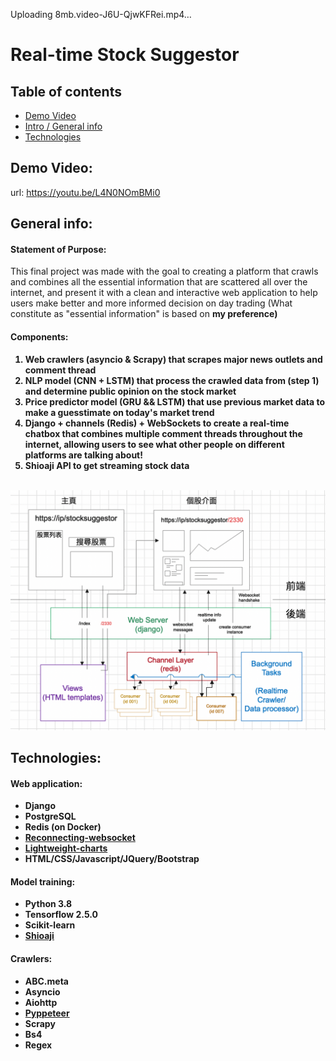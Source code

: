 

Uploading 8mb.video-J6U-QjwKFRei.mp4…

# Real-time Stock Suggestor 

## Table of contents
* [Demo Video](#demo-video)
* [Intro / General info](#general-info)
* [Technologies](#technologies)

## Demo Video:
url: https://youtu.be/L4N0NOmBMi0

## General info: 
#### Statement of Purpose:</b><br>
This final project was made with the goal to creating a platform that crawls and combines all the essential information that are scattered all over the internet, and present it with a clean and interactive web application to help users make better and more informed decision on day trading (What constitute as "essential information" is based on <b>my<b> preference)
<br>
#### Components: <br>
1. Web crawlers (asyncio & Scrapy) that scrapes major news outlets and comment thread <br>
2. NLP model (CNN + LSTM) that process the crawled data from (step 1) and determine public opinion on the stock market <br>
3. Price predictor model (GRU && LSTM) that use previous market data to make a guesstimate on today's market trend <br>
4. Django + channels (Redis) + WebSockets to create a real-time chatbox that combines multiple comment threads throughout the internet, allowing users to see what other people on different platforms are talking about!<br>
5. Shioaji API to get streaming stock data
 <br><br>
<img src="https://github.com/WenChingHo/Realtime_NLP_Stock_suggestor/blob/main/server%20bp.png" width="800">


## Technologies:
#### Web application:
- Django
- PostgreSQL
- Redis (on Docker)
- [Reconnecting-websocket](https://github.com/joewalnes/reconnecting-websocket)
- [Lightweight-charts](https://github.com/tradingview/lightweight-charts)
- HTML/CSS/Javascript/JQuery/Bootstrap
                                                                                                                    
#### Model training:                                                                                        
- Python 3.8
- Tensorflow 2.5.0
- Scikit-learn
- [Shioaji](https://sinotrade.github.io/)

#### Crawlers:    
- ABC.meta
- Asyncio
- Aiohttp
- [Pyppeteer](https://github.com/pyppeteer/pyppeteer)
- Scrapy
- Bs4
- Regex                                                                                                         


